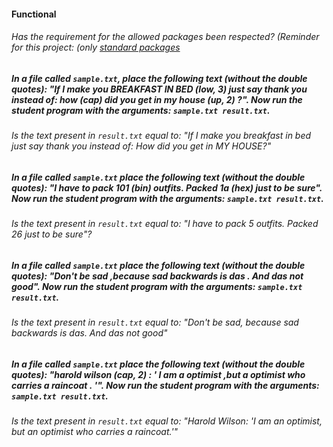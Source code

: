 #### Functional

###### Has the requirement for the allowed packages been respected? (Reminder for this project: (only [standard packages](https://golang.org/pkg/)

##### In a file called `sample.txt`, place the following text (without the double quotes): "If I make you BREAKFAST IN BED (low, 3) just say thank you instead of: how (cap) did you get in my house (up, 2) ?". Now run the student program with the arguments: `sample.txt result.txt`.

###### Is the text present in `result.txt` equal to: "If I make you breakfast in bed just say thank you instead of: How did you get in MY HOUSE?"

##### In a file called `sample.txt` place the following text (without the double quotes): "I have to pack 101 (bin) outfits. Packed 1a (hex) just to be sure". Now run the student program with the arguments: `sample.txt result.txt`.

###### Is the text present in `result.txt` equal to: "I have to pack 5 outfits. Packed 26 just to be sure"?

##### In a file called `sample.txt` place the following text (without the double quotes): "Don't be sad ,because sad backwards is das . And das not good". Now run the student program with the arguments: `sample.txt result.txt`.

###### Is the text present in `result.txt` equal to: "Don't be sad, because sad backwards is das. And das not good"

##### In a file called `sample.txt` place the following text (without the double quotes): "harold wilson (cap, 2) : ' I am a optimist ,but a optimist who carries a raincoat . '". Now run the student program with the arguments: `sample.txt result.txt`.

###### Is the text present in `result.txt` equal to: "Harold Wilson: 'I am an optimist, but an optimist who carries a raincoat.'"
